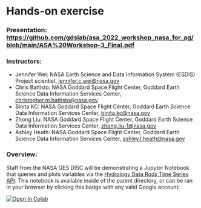 # Hands-on exercise

### Presentation: https://github.com/gdslab/asa_2022_workshop_nasa_for_ag/blob/main/ASA%20Workshop-3_Final.pdf

### Instructors: 

* Jennifer Wei: NASA Earth Science and Data Information System (ESDIS) Project scientist, jennifer.c.wei@nasa.gov
* Chris Battisto: NASA Goddard Space Flight Center, Goddard Earth Science Data Information Services Center, christopher.m.battisto@nasa.gov
* Binita KC: NASA Goddard Space Flight Center, Goddard Earth Science Data Information Services Center, binita.kc@nasa.gov 
* Zhong Liu: NASA Goddard Space Flight Center, Goddard Earth Science Data Information Services Center, zhong.liu-1@nasa.gov
* Ashley Heath: NASA Goddard Space Flight Center, Goddard Earth Science Data Information Services Center, ashley.l.heath@nasa.gov

### Overview:

Staff from the NASA GES DISC will be demonstrating a Jupyter Notebook that queries and plots variables via the [Hydrology Data Rods Time Series API](https://disc.gsfc.nasa.gov/information/tools?title=Hydrology%20Data%20Rods). This notebook is available inside of the parent directory, or can be ran in your browser by clicking this badge with any valid Google account:  

<a href="https://colab.research.google.com/drive/1v1iSQrDID1b1BmmiOlj80UtbB9C4tzHZ">
  <img src="https://colab.research.google.com/assets/colab-badge.svg" alt="Open In Colab"/>
</a>
